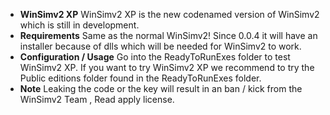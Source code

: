 * **WinSimv2 XP**
WinSimv2 XP is the new codenamed version of WinSimv2 which is still in development.
* **Requirements**
Same as the normal WinSimv2! Since 0.0.4 it will have an installer because of dlls which will be needed for WinSimv2 to work.
* **Configuration / Usage**
Go into the ReadyToRunExes folder to test WinSimv2 XP.
If you want to try WinSimv2 XP we recommend to try the Public editions folder found in the ReadyToRunExes folder.
* **Note**
Leaking the code or the key will result in an ban / kick from the WinSimv2 Team , Read apply license.
